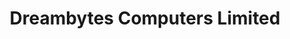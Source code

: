 ---
title: "Dreambytes Computers Limited"
url: /cheadle/dreambytes-computers-limited/
shop: computer
---